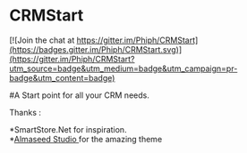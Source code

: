 # CRMStart

[![Join the chat at https://gitter.im/Phiph/CRMStart](https://badges.gitter.im/Phiph/CRMStart.svg)](https://gitter.im/Phiph/CRMStart?utm_source=badge&utm_medium=badge&utm_campaign=pr-badge&utm_content=badge)

#A Start point for all your CRM needs. 





Thanks :

*SmartStore.Net for inspiration.   
*[Almaseed Studio ]( https://github.com/almasaeed2010/AdminLTE) for the amazing theme
